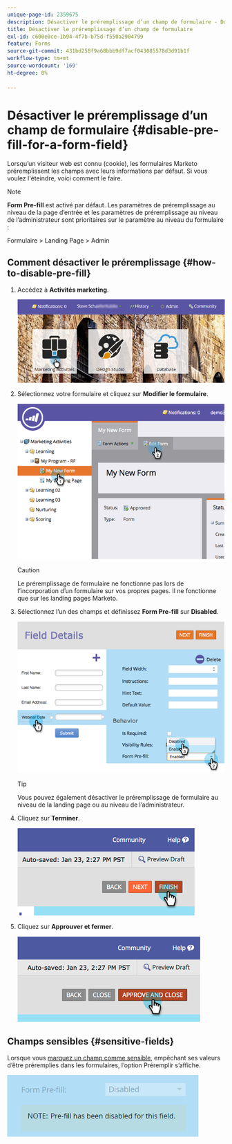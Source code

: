 ```yaml
---
unique-page-id: 2359675
description: Désactiver le préremplissage d’un champ de formulaire - Documents Marketo - Documentation du produit
title: Désactiver le préremplissage d’un champ de formulaire
exl-id: c600e0ce-1b94-4f7b-b75d-f550a2904799
feature: Forms
source-git-commit: 431bd258f9a68bbb9df7acf043085578d3d91b1f
workflow-type: tm+mt
source-wordcount: '169'
ht-degree: 0%

---
```


# Désactiver le préremplissage d’un champ de formulaire {#disable-pre-fill-for-a-form-field}

Lorsqu’un visiteur web est connu (cookie), les formulaires Marketo préremplissent les champs avec leurs informations par défaut. Si vous voulez l&#39;éteindre, voici comment le faire.

>[!NOTE]
>
>**Form Pre-fill** est activé par défaut. Les paramètres de préremplissage au niveau de la page d’entrée et les paramètres de préremplissage au niveau de l’administrateur sont prioritaires sur le paramètre au niveau du formulaire :
>
>Formulaire > Landing Page > Admin

## Comment désactiver le préremplissage {#how-to-disable-pre-fill}

1. Accédez à **Activités marketing**.

   ![](assets/login-marketing-activities-7.png)

1. Sélectionnez votre formulaire et cliquez sur **Modifier le formulaire**.

   ![](assets/image2014-9-15-14-3a26-3a46.png)

   >[!CAUTION]
   >
   >Le préremplissage de formulaire ne fonctionne pas lors de l’incorporation d’un formulaire sur vos propres pages. Il ne fonctionne que sur les landing pages Marketo.

1. Sélectionnez l’un des champs et définissez **Form Pre-fill** sur **Disabled**.

   ![](assets/image2014-9-15-14-3a26-3a54.png)

   >[!TIP]
   >
   >Vous pouvez également désactiver le préremplissage de formulaire au niveau de la landing page ou au niveau de l’administrateur.

1. Cliquez sur **Terminer**.

   ![](assets/image2014-9-15-14-3a27-3a1.png)

1. Cliquez sur **Approuver et fermer**.

   ![](assets/image2014-9-15-14-3a27-3a6.png)

## Champs sensibles {#sensitive-fields}

Lorsque vous [marquez un champ comme sensible](/help/marketo/product-docs/administration/field-management/mark-a-field-as-sensitive.md), empêchant ses valeurs d’être préremplies dans les formulaires, l’option Préremplir s’affiche.

![](assets/disable-pre-fill.png)